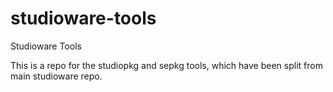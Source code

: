 studioware-tools
================

Studioware Tools

This is a repo for the studiopkg and sepkg tools, which have been split from main studioware repo.

